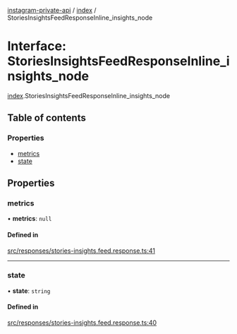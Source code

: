 [instagram-private-api](../../README.md) / [index](../../modules/index.md) / StoriesInsightsFeedResponseInline_insights_node

# Interface: StoriesInsightsFeedResponseInline\_insights\_node

[index](../../modules/index.md).StoriesInsightsFeedResponseInline_insights_node

## Table of contents

### Properties

- [metrics](StoriesInsightsFeedResponseInline_insights_node.md#metrics)
- [state](StoriesInsightsFeedResponseInline_insights_node.md#state)

## Properties

### metrics

• **metrics**: ``null``

#### Defined in

[src/responses/stories-insights.feed.response.ts:41](https://github.com/Nerixyz/instagram-private-api/blob/0e0721c/src/responses/stories-insights.feed.response.ts#L41)

___

### state

• **state**: `string`

#### Defined in

[src/responses/stories-insights.feed.response.ts:40](https://github.com/Nerixyz/instagram-private-api/blob/0e0721c/src/responses/stories-insights.feed.response.ts#L40)
